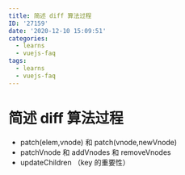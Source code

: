 ```yaml
---
title: 简述 diff 算法过程
ID: '27159'
date: '2020-12-10 15:09:51'
categories:
  - learns
  - vuejs-faq
tags:
  - learns
  - vuejs-faq
---
```


# 简述 diff 算法过程

- patch(elem,vnode) 和 patch(vnode,newVnode)
- patchVnode 和 addVnodes 和 removeVnodes
- updateChildren （key 的重要性）
